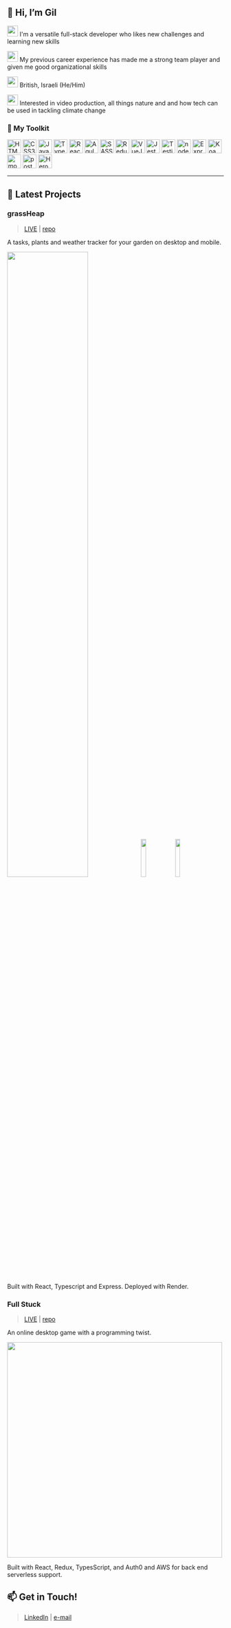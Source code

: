 ## 👋 Hi, I’m Gil 

<img width="25px" src="https://user-images.githubusercontent.com/78416008/125608178-fad6bce3-b738-4ba2-b77c-b9c939176d44.png"></img> I'm a versatile full-stack developer who likes new challenges and learning new skills

<img width="25px" src="https://user-images.githubusercontent.com/78416008/125609917-cef660ba-8599-450a-811b-3dc05e6aab5d.png"></img> My previous career experience has made me a strong team player and given me good organizational skills

<img width="25px" src="https://user-images.githubusercontent.com/78416008/125608320-33555810-95bc-48a2-8326-c2ea397140f2.png"></img> British, Israeli (He/Him)

<img width="25px" src="https://user-images.githubusercontent.com/78416008/125608283-9d3cfd3d-36a1-4b6a-a6e7-728910f092ed.png"></img> Interested in video production, all things nature and and how tech can be used in tackling climate change



### 🧰 My Toolkit

<p>
  <img width="32px" title="HTML5" src="https://raw.githubusercontent.com/rahulbanerjee26/githubAboutMeGenerator/main/icons/html.svg" style="max-width:100%;">
<img width="32px" title="CSS3" src="https://raw.githubusercontent.com/rahulbanerjee26/githubAboutMeGenerator/main/icons/css.svg" style="max-width:100%;">
<img width="32px" title="Javascript" src="https://raw.githubusercontent.com/rahulbanerjee26/githubAboutMeGenerator/main/icons/javascript.svg" style="max-width:100%;">
<img width="32px" title="Typescript" src="https://raw.githubusercontent.com/rahulbanerjee26/githubAboutMeGenerator/main/icons/typescript.svg" style="max-width:100%;">
<img width="32px" title="React" src="https://raw.githubusercontent.com/rahulbanerjee26/githubAboutMeGenerator/main/icons/reactjs.svg" style="max-width:100%;">
<img width="32px" title="Agular" src="https://raw.githubusercontent.com/rahulbanerjee26/githubAboutMeGenerator/main/icons/angularjs.svg" style="max-width:100%;">
<img width="32px" title="SASS" src="https://raw.githubusercontent.com/rahulbanerjee26/githubAboutMeGenerator/main/icons/sass.svg" style="max-width:100%;">
<img width="32px" title="Redux" src="https://raw.githubusercontent.com/rahulbanerjee26/githubAboutMeGenerator/main/icons/redux.svg" style="max-width:100%;">
<img width="32px" title="VueJS" src="https://user-images.githubusercontent.com/78416008/155984391-6bd13b53-64dc-4432-87ba-1e6c08a2b5fa.png" data-canonical-src="https://user-images.githubusercontent.com/78416008/155984391-6bd13b53-64dc-4432-87ba-1e6c08a2b5fa.png" style="max-width:100%;">
<img width="32px" title="Jest" src="https://raw.githubusercontent.com/rahulbanerjee26/githubAboutMeGenerator/main/icons/jest.svg" style="max-width:100%;">
<img width="32px" title="Testing library" src="https://camo.githubusercontent.com/6b9e7892741eca6461a4dc9e3e900601e6bac7fd76b4bf6bb95a29c0315ec892/68747470733a2f2f74657374696e672d6c6962726172792e636f6d2f696d672f6c6f676f2d6c617267652e706e67" data-canonical-src="https://testing-library.com/img/logo-large.png" style="max-width:100%;">
<img width="32px" title="node.js" src="https://raw.githubusercontent.com/rahulbanerjee26/githubAboutMeGenerator/main/icons/nodejs.svg" style="max-width:100%;">
<img width="32px" title="Express" src="https://raw.githubusercontent.com/rahulbanerjee26/githubAboutMeGenerator/main/icons/express.svg" style="max-width:100%;">
<img width="32px" title="Koa" src="https://camo.githubusercontent.com/6cc7b0afbd468b587967bb2007f5b3163c477b7ed07c04088f65ad57f74f18c7/68747470733a2f2f736c61636b2d66696c6573322e73332d75732d776573742d322e616d617a6f6e6177732e636f6d2f617661746172732f323031382d30382d32382f3432343636383632343732345f33643961383932336366393334396164636232635f3233302e706e67" data-canonical-src="https://slack-files2.s3-us-west-2.amazonaws.com/avatars/2018-08-28/424668624724_3d9a8923cf9349adcb2c_230.png" style="max-width:100%;">
<img width="32px" title="mongoDB" src="https://raw.githubusercontent.com/rahulbanerjee26/githubAboutMeGenerator/main/icons/mongodb.svg" style="max-width:100%;">
<img width="32px" title="postgreSQL" src="https://raw.githubusercontent.com/rahulbanerjee26/githubAboutMeGenerator/main/icons/postgresql.svg" style="max-width:100%;">
<img width="32px" title="Heroku" src="https://camo.githubusercontent.com/d0a5aa7f17bee4149a884f9b9ce34f2ade9d6ad657c64dabe1120b84153fe90e/68747470733a2f2f63646e2e69636f6e2d69636f6e732e636f6d2f69636f6e73322f323130382f504e472f3531322f6865726f6b755f69636f6e5f3133303931322e706e67" data-canonical-src="https://cdn.icon-icons.com/icons2/2108/PNG/512/heroku_icon_130912.png" style="max-width:100%;">
</p> 

---
  
## 📌 Latest Projects
### grassHeap
> <a href="https://grassheap.onrender.com/">LIVE</a> | <a href="https://github.com/GILREICH1/grassHeap">repo</a>

A tasks, plants and weather tracker for your garden on desktop and mobile. 

<span>
  <img src="https://user-images.githubusercontent.com/78416008/235697776-ec6b2799-327d-4b6a-923c-8e2e33682c3d.png" width=61% >
  <img src="https://user-images.githubusercontent.com/78416008/235697974-dc201b8e-f8fb-46c3-8fe5-aa5492de9a5c.png" width=15% >
  <img src="https://user-images.githubusercontent.com/78416008/235698046-9e34c1f8-b476-4a45-b66a-75266a167076.png" width=15% >
</span>

Built with React, Typescript and Express. Deployed with Render.

### Full Stuck 
> <a href="https://full-stuck.com/">LIVE</a> | <a href="https://github.com/cw-thesis-project/full-stuck.com.git ">repo</a>

An online desktop game with a programming twist. 

<img width="500px" src="https://user-images.githubusercontent.com/78416008/125258075-e910f680-e2f5-11eb-8460-73e1a072e987.png" style="max-width:100%;"> 

Built with React, Redux, TypesScript, and Auth0 and AWS for back end serverless support.


## 📫 Get in Touch!
> <a href="https://www.linkedin.com/in/greich" target="_blank">LinkedIn</a> | <a href="gilreich12@gmail.com">e-mail</a>


<!---
GILREICH1/GILREICH1 is a ✨ special ✨ repository because its `README.md` (this file) appears on your GitHub profile.
You can click the Preview link to take a look at your changes.
--->
